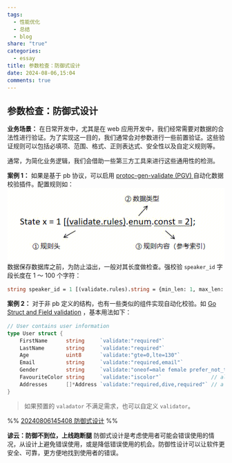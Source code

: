 ```yaml
---
tags:
  - 性能优化
  - 总结
  - blog
share: "true"
categories:
  - essay
title: 参数检查：防御式设计
date: 2024-08-06,15:04
comments: true
---
```


## 参数检查：防御式设计

**业务场景：**
在日常开发中，尤其是在 web 应用开发中，我们经常需要对数据的合法性进行验证。为了实现这一目的，我们通常会对参数进行一些前置验证。这些验证规则可以包括必填项、范围、格式、正则表达式、安全性以及自定义规则等。

通常，为简化业务逻辑，我们会借助一些第三方工具来进行这些通用性的检测。

**案例 1：**
如果是基于 pb 协议，可以启用 [protoc-gen-validate (PGV) ](https://github.com/bufbuild/protoc-gen-validate) 自动化数据校验插件。配置规则如：
![](assets/images/Pasted%20image%2020240206162835.png)
数据保存数据库之前，为防止溢出，一般对其长度做检查。强校验 `speaker_id` 字段长度在 1 ～ 100 个字符：

```protobuf
string speaker_id = 1 [(validate.rules).string = {min_len: 1, max_len: 100 }];
```

**案例 2：**
对于非 pb 定义的结构，也有一些类似的组件实现自动化校验。如 [Go Struct and Field validation](https://github.com/go-playground/validator) ，基本用法如下：

```go
// User contains user information
type User struct {
	FirstName      string     `validate:"required"`
	LastName       string     `validate:"required"`
	Age            uint8      `validate:"gte=0,lte=130"`
	Email          string     `validate:"required,email"`
	Gender         string     `validate:"oneof=male female prefer_not_to"`
	FavouriteColor string     `validate:"iscolor"`                // alias for 'hexcolor|rgb|rgba|hsl|hsla'
	Addresses      []*Address `validate:"required,dive,required"` // a person can have a home and cottage...
}
```

> 如果预置的 `valadator` 不满足需求，也可以自定义 `validator`。

%% [20240806145408 防御式设计](notes/timenotes/2024/08/20240806145408%20防御式设计.md) %%

**谚云：防御不到位，上线跑断腿**
防御式设计是考虑使用者可能会错误使用的情况，从设计上避免错误使用，或是降低错误使用的机会。防御性设计可以让软件更安全、可靠，更方便地找到使用者的错误。
